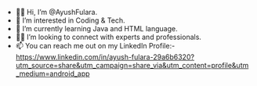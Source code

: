 - 👋🏻 Hi, I’m @AyushFulara.
- 👀 I’m interested in Coding & Tech.
- 📓 I’m currently learning Java and HTML language.
- 🤝🏻 I’m looking to connect with experts and professionals.
- 📫 You can reach me out on my LinkedIn Profile:- https://www.linkedin.com/in/ayush-fulara-29a6b6320?utm_source=share&utm_campaign=share_via&utm_content=profile&utm_medium=android_app

<!---
AyushFulara/AyushFulara is a ✨ special ✨ repository because its `README.md` (this file) appears on your GitHub profile.
You can click the Preview link to take a look at your changes.
--->
